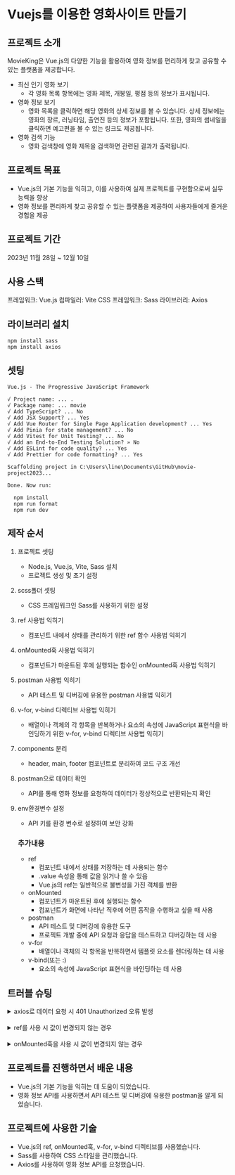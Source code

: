 # Vuejs를 이용한 영화사이트 만들기

## 프로젝트 소개

MovieKing은 Vue.js의 다양한 기능을 활용하여 영화 정보를 편리하게 찾고 공유할 수 있는 플랫폼을 제공합니다.

- 최신 인기 영화 보기
  - 각 영화 목록 항목에는 영화 제목, 개봉일, 평점 등의 정보가 표시됩니다.
- 영화 정보 보기
  - 영화 목록을 클릭하면 해당 영화의 상세 정보를 볼 수 있습니다. 상세 정보에는 영화의 장르, 러닝타임, 출연진 등의 정보가 포함됩니다. 또한, 영화의 썸네일을 클릭하면 예고편을 볼 수 있는 링크도 제공됩니다.
- 영화 검색 기능
  - 영화 검색창에 영화 제목을 검색하면 관련된 결과가 출력됩니다.

## 프로젝트 목표

- Vue.js의 기본 기능을 익히고, 이를 사용하여 실제 프로젝트를 구현함으로써 실무 능력을 향상
- 영화 정보를 편리하게 찾고 공유할 수 있는 플랫폼을 제공하여 사용자들에게 즐거운 경험을 제공

## 프로젝트 기간

2023년 11월 28일 ~ 12월 10일

## 사용 스택

프레임워크: Vue.js
컴파일러: Vite
CSS 프레임워크: Sass
라이브러리: Axios

## 라이브러리 설치

```
npm install sass
npm install axios
```

## 셋팅

```
Vue.js - The Progressive JavaScript Framework

√ Project name: ... .
√ Package name: ... movie
√ Add TypeScript? ... No
√ Add JSX Support? ... Yes
√ Add Vue Router for Single Page Application development? ... Yes
√ Add Pinia for state management? ... No
√ Add Vitest for Unit Testing? ... No
√ Add an End-to-End Testing Solution? » No
√ Add ESLint for code quality? ... Yes
√ Add Prettier for code formatting? ... Yes

Scaffolding project in C:\Users\line\Documents\GitHub\movie-project2023...

Done. Now run:

  npm install
  npm run format
  npm run dev
```

## 제작 순서

1. 프로젝트 셋팅
   - Node.js, Vue.js, Vite, Sass 설치
   - 프로젝트 생성 및 초기 설정
2. scss폴더 셋팅
   - CSS 프레임워크인 Sass를 사용하기 위한 설정
3. ref 사용법 익히기
   - 컴포넌트 내에서 상태를 관리하기 위한 ref 함수 사용법 익히기
4. onMounted훅 사용법 익히기
   - 컴포넌트가 마운트된 후에 실행되는 함수인 onMounted훅 사용법 익히기
5. postman 사용법 익히기
   - API 테스트 및 디버깅에 유용한 postman 사용법 익히기
6. v-for, v-bind 디렉티브 사용법 익히기
   - 배열이나 객체의 각 항목을 반복하거나 요소의 속성에 JavaScript 표현식을 바인딩하기 위한 v-for, v-bind 디렉티브 사용법 익히기
7. components 분리
   - header, main, footer 컴포넌트로 분리하여 코드 구조 개선
8. postman으로 데이터 확인
   - API를 통해 영화 정보를 요청하여 데이터가 정상적으로 반환되는지 확인
9. env환경변수 설정

   - API 키를 환경 변수로 설정하여 보안 강화

   ### 추가내용

   - ref
     - 컴포넌트 내에서 상태를 저장하는 데 사용되는 함수
     - .value 속성을 통해 값을 읽거나 쓸 수 있음
     - Vue.js의 ref는 일반적으로 불변성을 가진 객체를 반환
   - onMounted
     - 컴포넌트가 마운트된 후에 실행되는 함수
     - 컴포넌트가 화면에 나타난 직후에 어떤 동작을 수행하고 싶을 때 사용
   - postman
     - API 테스트 및 디버깅에 유용한 도구
     - 프로젝트 개발 중에 API 요청과 응답을 테스트하고 디버깅하는 데 사용
   - v-for
     - 배열이나 객체의 각 항목을 반복하면서 템플릿 요소를 렌더링하는 데 사용
   - v-bind(또는 :)
     - 요소의 속성에 JavaScript 표현식을 바인딩하는 데 사용

## 트러블 슈팅

<details>
<summary>axios로 데이터 요청 시 401 Unauthorized 오류 발생</summary>

- API 키가 올바르지 않은 경우 발생할 수 있습니다. API 키를 확인하여 올바르게 설정했는지 확인
</details>
<br />

<details>
<summary>ref를 사용 시 값이 변경되지 않는 경우</summary>

- ref의 값은 .value 속성을 통해 읽거나 쓸 수 있음 .value 속성을 통해 값을 읽거나 쓸 때 값이 변경되지 않는 경우, ref가 객체를 반환하도록 설정했는지 확인
</details>
<br />

<details>
<summary>onMounted훅을 사용 시 값이 변경되지 않는 경우</summary>

- onMounted훅은 컴포넌트가 마운트된 후에 한 번만 실행됩니다. 값을 변경하려면 컴포넌트의 data 속성이나 computed 속성을 사용하여 상태를 관리
</details>

## 프로젝트를 진행하면서 배운 내용

- Vue.js의 기본 기능을 익히는 데 도움이 되었습니다.
- 영화 정보 API를 사용하면서 API 테스트 및 디버깅에 유용한 postman을 알게 되었습니다.

## 프로젝트에 사용한 기술

- Vue.js의 ref, onMounted훅, v-for, v-bind 디렉티브를 사용했습니다.
- Sass를 사용하여 CSS 스타일을 관리했습니다.
- Axios를 사용하여 영화 정보 API를 요청했습니다.
